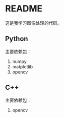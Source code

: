 # README

这是我学习图像处理的代码。

## Python

主要依赖包：

1. numpy
2. matplotlib
3. opencv

## C++

主要依赖包：

1. opencv